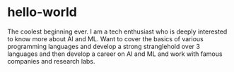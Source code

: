 # hello-world
The coolest beginning ever.
I am a tech enthusiast who is deeply interested to know more about AI and ML. Want to cover the basics of various programming languages and develop a strong stranglehold over 3 languages and then develop a career on AI and ML and work with famous companies and research labs.
